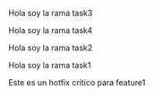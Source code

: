 

Hola soy la rama task3

Hola soy la rama task4

Hola soy la rama task2

Hola soy la rama task1

Este es un hotfix crítico para feature1


